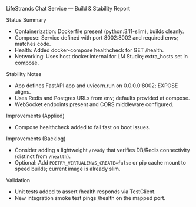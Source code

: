 LifeStrands Chat Service — Build & Stability Report

Status Summary
- Containerization: Dockerfile present (python:3.11-slim), builds cleanly.
- Compose: Service defined with port 8002:8002 and required envs; matches code.
- Health: Added docker-compose healthcheck for GET /health.
- Networking: Uses host.docker.internal for LM Studio; extra_hosts set in compose.

Stability Notes
- App defines FastAPI app and uvicorn.run on 0.0.0.0:8002; EXPOSE aligns.
- Uses Redis and Postgres URLs from env; defaults provided at compose.
- WebSocket endpoints present and CORS middleware configured.

Improvements (Applied)
- Compose healthcheck added to fail fast on boot issues.

Improvements (Backlog)
- Consider adding a lightweight `/ready` that verifies DB/Redis connectivity (distinct from `/health`).
- Optional: Add `POETRY_VIRTUALENVS_CREATE=false` or pip cache mount to speed builds; current image is already slim.

Validation
- Unit tests added to assert /health responds via TestClient.
- New integration smoke test pings /health on the mapped port.


